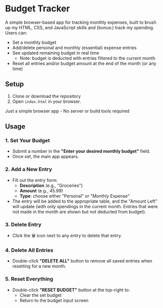 # Budget Tracker

A simple browser-based app for tracking monthly expenses, built to brush up my HTML, CSS, and JavaScript skills and (bonus:) track my spending. Users can:

- Set a monthly budget
- Add/delete personal and monthly (essential) expense entries
- See updated remaining budget in real time
    - Note: budget is deducted with entries filtered to the current month
- Reset all entries and/or budget amount at the end of the month (or any time)

## Setup

1. Clone or download the repository
2. Open `index.html` in your browser.

Just a simple browser app - No server or build tools required 

## Usage
### 1. Set Your Budget
- Submit a number in the **"Enter your desired monthly budget"** field.
- Once set, the main app appears.

### 2. Add a New Entry
- Fill out the entry form:
  - **Description** (e.g., "Groceries")
  - **Amount** (e.g., 45.99)
  - **Type**: choose either "Personal" or "Monthly Expense"
- The entry will be added to the appropriate table, and the "Amount Left" will update (with only spendings in the current month. Entries that were not made in the month are shown but not deducted from budget).

### 3. Delete Entry
- Click the 🗑️ icon next to any entry to delete that entry.

### 4. Delete All Entries
- Double-click **"DELETE ALL"** button to remove all saved entries when resetting for a new month.

### 5. Reset Everything
- Double-click **"RESET BUDGET"** button at the top-right to:
  - Clear the set budget
  - Return to the budget input screen
